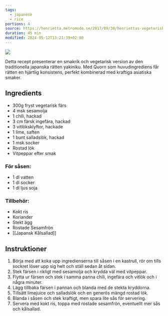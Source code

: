 ```yaml
---
tags:
  - japanese
  - rice
portions: 4
source: https://henrietta.metromode.se/2017/09/30/henriettas-vegetariska-yakiniku-med-quorn/
duration: 45 min
modified: 2024-05-12T13:21:39+02:00
---
```


![](https://metromode.se/mmImages/97/2017/09/Henrietta-Fromholtz-QUORN_6__mmcompress-normal__.jpg)

Detta recept presenterar en smakrik och vegetarisk version av den traditionella japanska rätten yakiniku. Med Quorn som huvudingrediens får rätten en hjärtlig konsistens, perfekt kombinerad med kraftiga asiatiska smaker.

## Ingredients
- 300g fryst vegetarisk färs
- 4 msk sesamolja
- 1 chili, hackad
- 3 cm färsk ingefära, hackad
- 3 vitlöksklyftor, hackade
- 1 lime, saften
- 1 bunt salladslök, hackad
- 1 msk socker
- Rostad lök
- Vitpeppar efter smak

### För såsen:
- 1 dl vatten
- 1 dl socker
- 1 dl ljus soja

### Tillbehör:
- Kokt ris
- Koriander
- Stekt ägg
- Rostade Sesamfrön
- [[Japansk Kålsallad]]

## Instruktioner

1. Börja med att koka upp ingredienserna till såsen i en kastrull, rör om tills sockret löser upp sig helt och ställ sedan åt sidan.
2. Stek färsen i rikligt med sesamolja och krydda väl med vitpeppar.
3. Flytta ur färsen och stek i samma panna chili, ingefära och vitlök och i några minuter.
4. Lägg tillbaka färsen i pannan och blanda med de stekta kryddorna.
5. Tillsätt limejuice och salladslök och en generös mängd rostad lök.
6. Blanda i såsen och stek kraftigt, men spara lite sås för servering.
7. Servera med kokt ris, toppa med rostade sesamfrön, eventuellt mer sås och kålsallad.